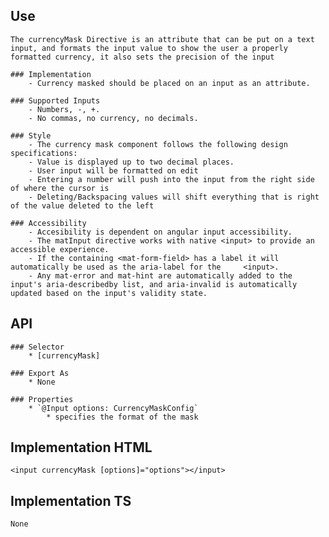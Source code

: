 ## Use
    The currencyMask Directive is an attribute that can be put on a text input, and formats the input value to show the user a properly formatted currency, it also sets the precision of the input

    ### Implementation
        - Currency masked should be placed on an input as an attribute.

    ### Supported Inputs
        - Numbers, -, +.
        - No commas, no currency, no decimals.

    ### Style
        - The currency mask component follows the following design specifications:
        - Value is displayed up to two decimal places.
        - User input will be formatted on edit
        - Entering a number will push into the input from the right side of where the cursor is
        - Deleting/Backspacing values will shift everything that is right of the value deleted to the left

    ### Accessibility
        - Accesibility is dependent on angular input accessibility.
        - The matInput directive works with native <input> to provide an accessible experience.
        - If the containing <mat-form-field> has a label it will automatically be used as the aria-label for the     <input>.
        - Any mat-error and mat-hint are automatically added to the input's aria-describedby list, and aria-invalid is automatically updated based on the input's validity state.


## API
    ### Selector
        * [currencyMask]

    ### Export As
        * None

    ### Properties
        * `@Input options: CurrencyMaskConfig`
            * specifies the format of the mask


## Implementation HTML
    <input currencyMask [options]="options"></input>


## Implementation TS
    None
